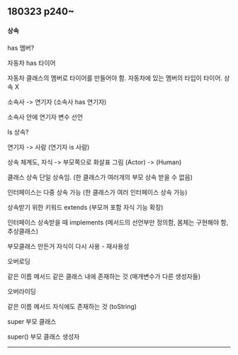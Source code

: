 ## 180323 p240~



#### 상속

has 멤버?

자동차 has 타이어

자동차 클래스의 멤버로 타이어를 만들어야 함. 자동차에 있는 멤버의 타입이 타이어. 상속 X

소속사 -&gt; 연기자 \(소속사 has 연기자\)

소속사 안에 연기자 변수 선언

Is 상속? 

연기자 -&gt; 사람 \(연기자 is 사람\)

상속 체계도, 자식 -&gt; 부모쪽으로 화살표 그림 \(Actor\) -&gt; \(Human\)



클래스 상속 단일 상속임. \(한 클래스가 여러개의 부모 상속 받을 수 없음\)

인터페이스는 다중 상속 가능 \(한 클래스가 여러 인터페이스 상속 가능\)



상속받기 위한 키워드 extends \(부모꺼 포함 자식 기능 확장\)

인터페이스 상속받을 때 implements \(메서드의 선언부만 정의함, 몸체는 구현해야 함, 추상클래스\)



부모클래스 만든거 자식이 다시 사용 - 재사용성



오버로딩

같은 이름 메서드 같은 클래스 내에 존재하는 것 \(매개변수가 다른 생성자들\)

오버라이딩

같은 이름 메서드 자식에도 존재하는 것 \(toString\)



super 부모 클래스

super\(\) 부모 클래스 생성자



---





